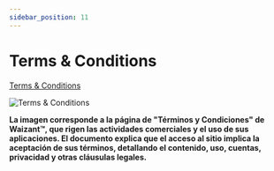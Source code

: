```yaml
---
sidebar_position: 11
---
```


# Terms & Conditions

[Terms & Conditions](https://www.waizant.com/terms-conditions)

![Terms & Conditions](/img/store-usuario/21.png )

**La imagen corresponde a la página de "Términos y Condiciones" de Waizant™, que rigen las actividades comerciales y el uso de sus aplicaciones. El documento explica que el acceso al sitio implica la aceptación de sus términos, detallando el contenido, uso, cuentas, privacidad y otras cláusulas legales.**
